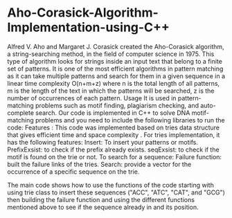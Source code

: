 # Aho-Corasick-Algorithm-Implementation-using-C++

Alfred V. Aho and Margaret J. Corasick created the Aho-Corasick algorithm, a string-searching method, in the field of computer science in 1975. This type of algorithm looks for strings inside an input text that belong to a finite set of patterns. It is one of the most efficient algorithms in pattern matching as it can take multiple patterns and search for them in a given sequence in a linear time complexity O(n+m+z) where n is the total length of all patterns, m is the length of the text in which the patterns will be searched, z is the number of occurrences of each pattern.
Usage
It is used in pattern-matching problems such as motif finding, plagiarism checking, and auto-complete search. Our code is implemented in C++ to solve DNA motif-matching problems and you need to include the following libraries to run the code:
<iostream>
<queue> 
<vector> 
Features  : 
This code was implemented based on tries data structure that gives efficient time and space complexity
. For tries implementation, it has the following features: 
Insert: To insert your patterns or motifs.  
PrefixExsist: to check if the prefix already exists. 
seqExsist: to check if the motif is found on the trie or not.
 To search for a sequence: 
Failure function: built the failure links of the tries. 
Search: provide a vector for the occurrence of a specific sequence on the trie.

The main code shows how to use the functions of the code starting with using trie class to insert these sequences  ("ACC", "ATC", "CAT", and "GCG") then building the failure function and using the different functions mentioned above to see if the sequence already in and its position. 


